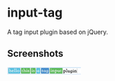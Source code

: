 input-tag
=========

A tag input plugin based on jQuery.

## Screenshots

<img width="170" src="screenshots/demo1.jpg">
